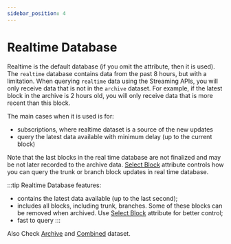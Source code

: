 ```yaml
---
sidebar_position: 4
---
```


# Realtime Database

Realtime is the default database (if you omit the attribute, then it is used).
The `realtime` database contains data from the past 8 hours, but with a limitation. When querying `realtime` data using the Streaming APIs, you will only receive data that is not in the `archive` dataset. For example, if the latest block in the archive is 2 hours old, you will only receive data that is more recent than this block.

The main cases when it is used is for:

- subscriptions, where realtime dataset is a source of the new updates
- query the latest data available with minimum delay (up to the current block)

Note that the last blocks in the real time database are not finalized and may be not
later recorded to the archive data. [Select Block](/docs/graphql/dataset/select_blocks) attribute controls
how you can query the trunk or branch block updates in real time database.

:::tip
Realtime Database features:

- contains the latest data available (up to the last second);
- includes all blocks, including trunk, branches. Some of these blocks can be removed when archived. Use [Select Block](/docs/graphql/dataset/select_blocks) attribute for better control;
- fast to query
  :::

Also Check [Archive](/docs/graphql/dataset/archive) and [Combined](/docs/graphql/dataset/combined) dataset.
